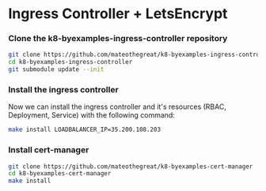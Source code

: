 # Ingress Controller + LetsEncrypt

### Clone the k8-byexamples-ingress-controller repository

```bash
git clone https://github.com/mateothegreat/k8-byexamples-ingress-controller
cd k8-byexamples-ingress-controller
git submodule update --init
```

### Install the ingress controller

Now we can install the ingress controller and it's resources \(RBAC, Deployment, Service\) with the following command:

```bash
make install LOADBALANCER_IP=35.200.108.203
```

### Install cert-manager

```bash
git clone https://github.com/mateothegreat/k8-byexamples-cert-manager
cd k8-byexamples-cert-manager
make install
```

